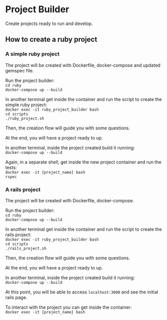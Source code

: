 # Project Builder

Create projects ready to run and develop.

## How to create a ruby project

### A simple ruby project

The project will be created with Dockerfile, docker-compose and updated gemspec file.

Run the project builder:  
`cd ruby`  
`docker-compose up --build`

In another terminal get inside the container and run the script to create the simple ruby project:  
`docker exec -it ruby_project_builder bash`  
`cd scripts`  
`./ruby_project.sh`

Then, the creation flow will guide you with some questions.

At the end, you will have a project ready to up.

In another terminal, inside the project created build it running:  
`docker-compose up --build`

Again, in a separate shell, get inside the new project container and run the tests:  
`docker exec -it {project_name} bash`  
`rspec`

### A rails project

The project will be created with Dockerfile, docker-compose.

Run the project builder:  
`cd ruby`  
`docker-compose up --build`

In another terminal get inside the container and run the script to create the rails project:  
`docker exec -it ruby_project_builder bash`  
`cd scripts`  
`./rails_project.sh`

Then, the creation flow will guide you with some questions.

At the end, you will have a project ready to up.

In another terminal, inside the project created build it running:  
`docker-compose up --build`

At this point, you will be able to access `localhost:3000` and see the initial rails page.

To interact with the project you can get inside the container:  
`docker exec -it {project_name} bash`  